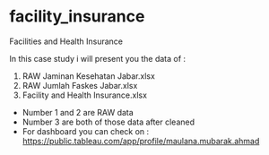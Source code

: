 # facility_insurance
Facilities and Health Insurance

In this case study i will present you the data of :

1. RAW Jaminan Kesehatan Jabar.xlsx
2. RAW Jumlah Faskes Jabar.xlsx
3. Facility and Health Insurance.xlsx

- Number 1 and 2 are RAW data
- Number 3 are both of those data after cleaned
- For dashboard you can check on : https://public.tableau.com/app/profile/maulana.mubarak.ahmad
